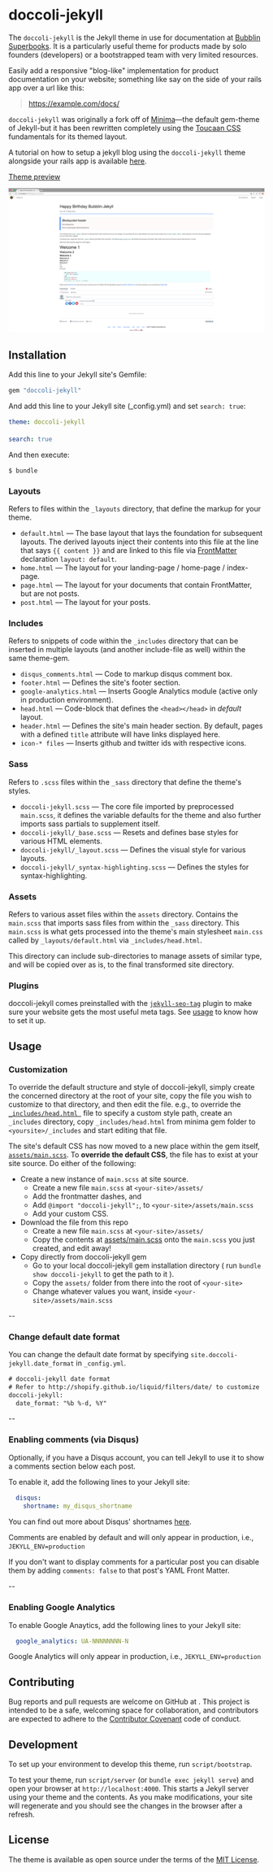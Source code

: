 # doccoli-jekyll

The `doccoli-jekyll` is the Jekyll theme in use for documentation at [Bubblin Superbooks](https://bubblin.io/docs/). It is a particularly useful theme for products made by solo founders (developers) or a bootstrapped team with very limited resources.

Easily add a responsive "blog-like" implementation for product documentation on your website; something like say on the side of your rails app over a url like this:

> https://example.com/docs/


`doccoli-jekyll` was originally a fork off of [Minima](https://github.com/jekyll/minima)—the default gem-theme of Jekyll-but it has been rewritten completely using the [Toucaan CSS](https://github.com/marvindanig/toucaan) fundamentals for its themed layout.

A tutorial on how to setup a jekyll blog using the `doccoli-jekyll` theme alongside your rails app is available [here](https://bubblin.io/blog/).

[Theme preview](https://jekyll.github.io/doccoli-jekyll/)

![doccoli-jekyll theme preview](/screenshot.png)

## Installation

Add this line to your Jekyll site's Gemfile:

```ruby
gem "doccoli-jekyll"
```

And add this line to your Jekyll site (_config.yml) and set `search: true`:

```yaml
theme: doccoli-jekyll

search: true
```

And then execute:

    $ bundle

### Layouts

Refers to files within the `_layouts` directory, that define the markup for your theme.

  - `default.html` &mdash; The base layout that lays the foundation for subsequent layouts. The derived layouts inject their contents into this file at the line that says ` {{ content }} ` and are linked to this file via [FrontMatter](https://jekyllrb.com/docs/frontmatter/) declaration `layout: default`.
  - `home.html` &mdash; The layout for your landing-page / home-page / index-page.
  - `page.html` &mdash; The layout for your documents that contain FrontMatter, but are not posts.
  - `post.html` &mdash; The layout for your posts.

### Includes

Refers to snippets of code within the `_includes` directory that can be inserted in multiple layouts (and another include-file as well) within the same theme-gem.

  - `disqus_comments.html` &mdash; Code to markup disqus comment box.
  - `footer.html` &mdash; Defines the site's footer section.
  - `google-analytics.html` &mdash; Inserts Google Analytics module (active only in production environment).
  - `head.html` &mdash; Code-block that defines the `<head></head>` in *default* layout.
  - `header.html` &mdash; Defines the site's main header section. By default, pages with a defined `title` attribute will have links displayed here.
  - `icon-* files` &mdash; Inserts github and twitter ids with respective icons.

### Sass

Refers to `.scss` files within the `_sass` directory that define the theme's styles.

  - `doccoli-jekyll.scss` &mdash; The core file imported by preprocessed `main.scss`, it defines the variable defaults for the theme and also further imports sass partials to supplement itself.
  - `doccoli-jekyll/_base.scss` &mdash; Resets and defines base styles for various HTML elements.
  - `doccoli-jekyll/_layout.scss` &mdash; Defines the visual style for various layouts.
  - `doccoli-jekyll/_syntax-highlighting.scss` &mdash; Defines the styles for syntax-highlighting.

### Assets

Refers to various asset files within the `assets` directory.
Contains the `main.scss` that imports sass files from within the `_sass` directory. This `main.scss` is what gets processed into the theme's main stylesheet `main.css` called by `_layouts/default.html` via `_includes/head.html`.

This directory can include sub-directories to manage assets of similar type, and will be copied over as is, to the final transformed site directory.

### Plugins

doccoli-jekyll comes preinstalled with the [`jekyll-seo-tag`](https://github.com/jekyll/jekyll-seo-tag) plugin to make sure your website gets the most useful meta tags. See [usage](https://github.com/jekyll/jekyll-seo-tag#usage) to know how to set it up.

## Usage

### Customization

To override the default structure and style of doccoli-jekyll, simply create the concerned directory at the root of your site, copy the file you wish to customize to that directory, and then edit the file.
e.g., to override the [`_includes/head.html `](_includes/head.html) file to specify a custom style path, create an `_includes` directory, copy `_includes/head.html` from minima gem folder to `<yoursite>/_includes` and start editing that file.

The site's default CSS has now moved to a new place within the gem itself, [`assets/main.scss`](assets/main.scss). To **override the default CSS**, the file has to exist at your site source. Do either of the following:
- Create a new instance of `main.scss` at site source.
  - Create a new file `main.scss` at `<your-site>/assets/`
  - Add the frontmatter dashes, and
  - Add `@import "doccoli-jekyll";`, to `<your-site>/assets/main.scss`
  - Add your custom CSS.
- Download the file from this repo
  - Create  a new file `main.scss` at `<your-site>/assets/`
  - Copy the contents at [assets/main.scss](assets/main.scss) onto the `main.scss` you just created, and edit away!
- Copy directly from doccoli-jekyll gem
  - Go to your local doccoli-jekyll gem installation directory ( run `bundle show doccoli-jekyll` to get the path to it ).
  - Copy the `assets/` folder from there into the root of `<your-site>`
  - Change whatever values you want, inside `<your-site>/assets/main.scss`

--

### Change default date format

You can change the default date format by specifying `site.doccoli-jekyll.date_format`
in `_config.yml`.

```
# doccoli-jekyll date format
# Refer to http://shopify.github.io/liquid/filters/date/ to customize
doccoli-jekyll:
  date_format: "%b %-d, %Y"
```

--

### Enabling comments (via Disqus)

Optionally, if you have a Disqus account, you can tell Jekyll to use it to show a comments section below each post.

To enable it, add the following lines to your Jekyll site:

```yaml
  disqus:
    shortname: my_disqus_shortname
```

You can find out more about Disqus' shortnames [here](https://help.disqus.com/customer/portal/articles/466208).

Comments are enabled by default and will only appear in production, i.e., `JEKYLL_ENV=production`

If you don't want to display comments for a particular post you can disable them by adding `comments: false` to that post's YAML Front Matter.

--

### Enabling Google Analytics

To enable Google Anaytics, add the following lines to your Jekyll site:

```yaml
  google_analytics: UA-NNNNNNNN-N
```

Google Analytics will only appear in production, i.e., `JEKYLL_ENV=production`

## Contributing

Bug reports and pull requests are welcome on GitHub at . This project is intended to be a safe, welcoming space for collaboration, and contributors are expected to adhere to the [Contributor Covenant](http://contributor-covenant.org) code of conduct.

## Development

To set up your environment to develop this theme, run `script/bootstrap`.

To test your theme, run `script/server` (or `bundle exec jekyll serve`) and open your browser at `http://localhost:4000`. This starts a Jekyll server using your theme and the contents. As you make modifications, your site will regenerate and you should see the changes in the browser after a refresh.

## License

The theme is available as open source under the terms of the [MIT License](http://opensource.org/licenses/MIT).
